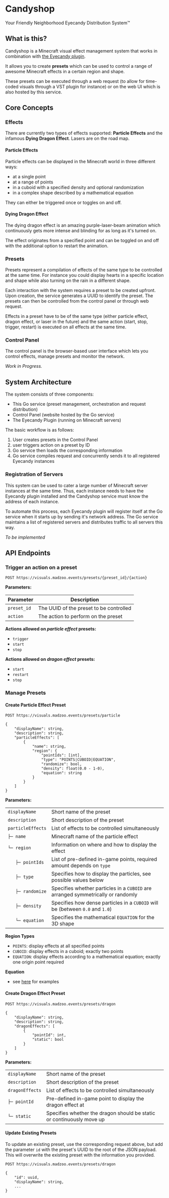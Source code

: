 # Candyshop
Your Friendly Neighborhood Eyecandy Distribution System&trade;

## What is this?
Candyshop is a Minecraft visual effect management system that works in combination with [the Eyecandy plugin](https://github.com/SorenNeedsCoffee/eyecandy).

It allows you to create **presets** which can be used to control a range of awesome Minecraft effects in a certain region and shape.

These presets can be executed through a web request (to allow for time-coded visuals through a VST plugin for instance) or on the web UI which is also hosted by this service.

## Core Concepts

### Effects

There are currently two types of effects supported: **Particle Effects** and the infamous **Dying Dragon Effect**. Lasers are on the road map.

#### Particle Effects

Particle effects can be displayed in the Minecraft world in three different ways:

- at a single point
- at a range of points
- in a cuboid with a specified density and optional randomization
- in a complex shape described by a mathematical equation

They can either be triggered once or toggles on and off.

#### Dying Dragon Effect

The dying dragon effect is an amazing purple-laser-beam animation which continuously gets more intense and blinding for as long as it's turned on.

The effect originates from a specified point and can be toggled on and off with the additional option to restart the animation.

### Presets

Presets represent a compilation of effects of the same type to be controlled at the same time. For instance you could display hearts in a specific location and shape while also turning on the rain in a different shape.

Each interaction with the system requires a preset to be created upfront. Upon creation, the service generates a UUID to identify the preset. The presets can then be controlled from the control panel or through web request.

Effects in a preset have to be of the same type (either particle effect, dragon effect, or laser in the future) and the same action (start, stop, trigger, restart) is executed on all effects at the same time.

### Control Panel

The control panel is the browser-based user interface which lets you control effects, manage presets and monitor the network.

*Work in Progress.*

## System Architecture

The system consists of three components:

- This Go service (preset management, orchestration and request distribution)
- Control Panel (website hosted by the Go service)
- The Eyecandy Plugin (running on Minecraft servers)

The basic workflow is as follows:
1. User creates presets in the Control Panel
2. user triggers action on a preset by ID
3. Go service then loads the corresponding information
4. Go service compiles request and concurrently sends it to all registered Eyecandy instances

### Registration of Servers

This system can be used to cater a large number of Minecraft server instances at the same time. Thus, each instance needs to have the Eyecandy plugin installed and the Candyshop service must know the address of each instance.

To automate this process, each Eyecandy plugin will register itself at the Go service when it starts up by sending it's network address. The Go service maintains a list of registered servers and distributes traffic to all servers this way.

*To be implemented*

## API Endpoints

### Trigger an action on a preset
```
POST https://visuals.madzoo.events/presets/{preset_id}/{action}
```

**Parameters:**

| Parameter   | Description                             |
| ----------- | --------------------------------------- |
| `preset_id` | The UUID of the preset to be controlled |
| `action`    | The action to perform on the preset     |

**Actions allowed on *particle effect* presets:**
- `trigger`
- `start`
- `stop`

**Actions allowed on *dragon effect* presets:**
- `start`
- `restart`
- `stop`

### Manage Presets

#### Create Particle Effect Preset

```
POST https://visuals.madzoo.events/presets/particle

{
	"displayName": string,
	"description": string,
	"particleEffects": [
		{
			"name": string,
			"region": {
				"pointIds": [int],
				"type": "POINTS|CUBOID|EQUATION",
				"randomize": bool,
				"density": float(0.0 - 1-0),
				"equation": string
			}
		}
	]
}
```

**Parameters:**

|                   |                                                                                  |
| ----------------- | -------------------------------------------------------------------------------- |
| `displayName`     | Short name of the preset                                                         |
| `description`     | Short description of the preset                                                  |
| `particleEffects` | List of effects to be controlled simultaneously                                  |
| `├─ name`         | Minecraft name of the particle effect                                            |
| `└─ region`       | Information on where and how to display the effect                               |
| `   ├─ pointIds`  | List of pre-defined in-game points, required amount depends on `type`            |
| `   ├─ type`      | Specifies how to display the particles, see possible values below                |
| `   ├─ randomize` | Specifies whether particles in a `CUBOID` are arranged symmetrically or randomly |
| `   ├─ density`   | Specifies how dense particles in a `CUBOID` will be (between `0.0` and `1.0`)    |
| `   └─ equation`  | Specifies the mathematical `EQUATION` for the 3D shape                           |

**Region Types**
- `POINTS`: display effects at all specified points
- `CUBOID`: display effects in a cuboid; exactly two points
- `EQUATION`: display effects according to a mathematical equation; exactly one origin point required

**Equation**
- see [here](https://www.benjoffe.com/code/tools/functions3d/examples) for examples

#### Create Dragon Effect Preset

```
POST https://visuals.madzoo.events/presets/dragon

{
	"displayName": string,
	"description": string,
	"dragonEffects": [
		{
			"pointId": int,
			"static": bool
		}
	]
}
```

**Parameters:**

|                 |                                                                        |
| --------------- | ---------------------------------------------------------------------- |
| `displayName`   | Short name of the preset                                               |
| `description`   | Short description of the preset                                        |
| `dragonEffects` | List of effects to be controlled simultaneously                        |
| `├─ pointId`    | Pre-defined in-game point to display the dragon effect at              |
| `└─ static`     | Specifies whether the dragon should be static or continuously move up |

#### Update Existing Presets

To update an existing preset, use the corresponding request above, but add the parameter `id` with the preset's UUID to the root of the JSON payload. This will overwrite the existing preset with the information you provided.

```
POST https://visuals.madzoo.events/presets/dragon

{
	"id": uuid,
	"displayName": string,
	...
}
```